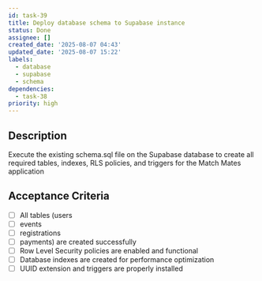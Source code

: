 ```yaml
---
id: task-39
title: Deploy database schema to Supabase instance
status: Done
assignee: []
created_date: '2025-08-07 04:43'
updated_date: '2025-08-07 15:22'
labels:
  - database
  - supabase
  - schema
dependencies:
  - task-38
priority: high
---
```


## Description

Execute the existing schema.sql file on the Supabase database to create all required tables, indexes, RLS policies, and triggers for the Match Mates application

## Acceptance Criteria

- [ ] All tables (users
- [ ] events
- [ ] registrations
- [ ] payments) are created successfully
- [ ] Row Level Security policies are enabled and functional
- [ ] Database indexes are created for performance optimization
- [ ] UUID extension and triggers are properly installed
